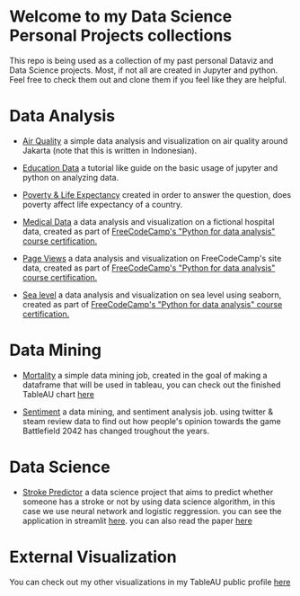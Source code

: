 # Welcome to my Data Science Personal Projects collections
This repo is being used as a collection of my past personal Dataviz and Data Science projects.
Most, if not all are created in Jupyter and python.
Feel free to check them out and clone them if you feel like they are helpful.

# Data Analysis
- [Air Quality](https://github.com/Embruh69/datavizpersonalprojects/blob/main/air%20quality.ipynb)
a simple data analysis and visualization on air quality around Jakarta (note that this is written in Indonesian).

- [Education Data](https://github.com/Embruh69/datavizpersonalprojects/blob/main/datavis.ipynb)
a tutorial like guide on the basic usage of jupyter and python on analyzing data.

- [Poverty & Life Expectancy](https://github.com/Embruh69/datavizpersonalprojects/blob/main/poverty%20%26%20etc.ipynb)
created in order to answer the question, does poverty affect life expectancy of a country.

- [Medical Data](https://github.com/Embruh69/datavizpersonalprojects/blob/main/Medical%20Data.ipynb)
a data analysis and visualization on a fictional hospital data, created as part of [FreeCodeCamp's "Python for data analysis" course certification.](https://www.freecodecamp.org/learn/data-analysis-with-python)

- [Page Views](https://github.com/Embruh69/datavizpersonalprojects/blob/main/Page%20views.ipynb)
a data analysis and visualization on FreeCodeCamp's site data, created as part of [FreeCodeCamp's "Python for data analysis" course certification.](https://www.freecodecamp.org/learn/data-analysis-with-python)

- [Sea level](https://github.com/Embruh69/datavizpersonalprojects/blob/main/Sea%20level.ipynb)
a data analysis and visualization on sea level using seaborn, created as part of [FreeCodeCamp's "Python for data analysis" course certification.](https://www.freecodecamp.org/learn/data-analysis-with-python)

# Data Mining
- [Mortality](https://github.com/Embruh69/datavizpersonalprojects/blob/main/mortality.ipynb)
a simple data mining job, created in the goal of making a dataframe that will be used in tableau, you can check out the finished TableAU chart [here](https://public.tableau.com/views/TheInvisibleEnemyanoverviewofsuicideandtheirnumbers/Dashboard1?:language=en-US)

- [Sentiment](https://github.com/Embruh69/datavizpersonalprojects/blob/main/sentiment.ipynb)
a data mining, and sentiment analysis job. using twitter & steam review data to find out how people's opinion towards the game Battlefield 2042 has changed troughout the years.

# Data Science
- [Stroke Predictor](https://github.com/Embruh69/stroke-predictor-ANN-LogReg)
a data science project that aims to predict whether someone has a stroke or not by using data science algorithm, in this case we use neural network and logistic reggression. you can see the application in streamlit [here](https://embruh69-stroke-predictor-ann-logreg-deployment-xx98cx.streamlit.app/). you can also read the paper [here](https://github.com/Embruh69/datavizpersonalprojects/blob/main/NamaMahasiswa_NIM_IS411_B_UAS.pdf)

# External Visualization
You can check out my other visualizations in my TableAU public profile [here](https://public.tableau.com/app/profile/leonard.aldo)
